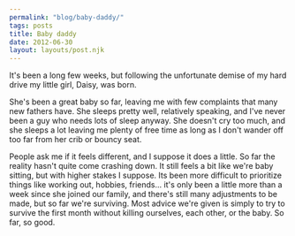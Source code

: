 ```yaml
---
permalink: "blog/baby-daddy/"
tags: posts
title: Baby daddy
date: 2012-06-30
layout: layouts/post.njk
---
```


It's been a long few weeks, but following the unfortunate demise of my hard drive my little girl, Daisy, was born.&nbsp;

She's been a great baby so far, leaving me with few complaints that many new fathers have. She sleeps pretty well, relatively speaking, and I've never been a guy who needs lots of sleep anyway. She doesn't cry too much, and she sleeps a lot leaving me plenty of free time as long as I don't wander off too far from her crib or bouncy seat.

People ask me if it feels different, and I suppose it does a little. So far the reality hasn't quite come crashing down. It still feels a bit like we're baby sitting, but with higher stakes I suppose. Its been more difficult to prioritize things like working out, hobbies, friends... it's only been a little more than a week since she joined our family, and there's still many adjustments to be made, but so far we're surviving. Most advice we're given is simply to try to survive the first month without killing ourselves, each other, or the baby. So far, so good.&nbsp;